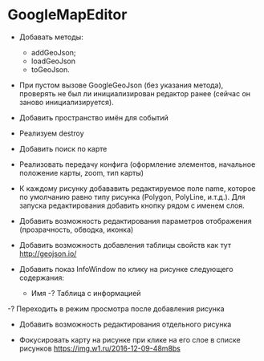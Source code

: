 # GoogleMapEditor

+ Добавать методы:
  + addGeoJson;
  + loadGeoJson
  + toGeoJson.

+ При пустом вызове GoogleGeoJson (без указания метода), проверять не был ли инициализирован редактор ранее (сейчас он заново инициализируется).

+ Добавить пространство имён для событий

+ Реализуем destroy

- Добавить поиск по карте

- Реализовать передачу конфига (оформление элементов, начальное положение карты, zoom, тип карты)

- К каждому рисунку добававить редактируемое поле name, которое по умолчанию равно типу рисунка (Polygon, PolyLine, и.т.д.). Для запуска редактирования добавить кнопку рядом с именем слоя.

- Добавить возможность редактирования параметров отображения (прозрачность, обводка, иконка)

- Добавить возможность добавления таблицы свойств как тут http://geojson.io/

- Добавить показ InfoWindow по клику на рисунке следующего содержания:

  - Имя
  -? Таблица с информацией

-? Переходить в режим просмотра после добавления рисунка

- Добавить возможность редактирования отдельного рисунка

- Фокусировать карту на рисунке при клике на его слое в списке рисунков https://img.w1.ru/2016-12-09-48m8bs